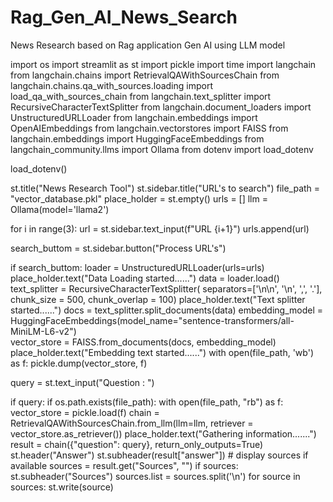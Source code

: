 # Rag_Gen_AI_News_Search
News Research based on Rag application Gen AI using LLM model

import os
import streamlit as st
import pickle
import time
import langchain
from langchain.chains import RetrievalQAWithSourcesChain
from langchain.chains.qa_with_sources.loading import load_qa_with_sources_chain
from langchain.text_splitter import RecursiveCharacterTextSplitter
from langchain.document_loaders import UnstructuredURLLoader
from langchain.embeddings import OpenAIEmbeddings
from langchain.vectorstores import FAISS
from langchain.embeddings import HuggingFaceEmbeddings
from langchain_community.llms import Ollama
from dotenv import load_dotenv


load_dotenv()

st.title("News Research Tool")
st.sidebar.title("URL's to search")
file_path = "vector_database.pkl"
place_holder = st.empty()
urls = []
llm = Ollama(model='llama2')


for i in range(3):
    url = st.sidebar.text_input(f"URL {i+1}")
    urls.append(url) 

search_buttom = st.sidebar.button("Process URL's")    

if search_buttom:
    loader = UnstructuredURLLoader(urls=urls)
    place_holder.text("Data Loading started......")
    data = loader.load()
    text_splitter = RecursiveCharacterTextSplitter(
       separators=['\n\n', '\n', ',', '.'],
       chunk_size = 500,
       chunk_overlap = 100)
    place_holder.text("Text splitter started......")
    docs = text_splitter.split_documents(data)
    embedding_model = HuggingFaceEmbeddings(model_name="sentence-transformers/all-MiniLM-L6-v2")     
    vector_store = FAISS.from_documents(docs, embedding_model)
    place_holder.text("Embedding text started......")
    with open(file_path, 'wb') as f:
      pickle.dump(vector_store, f)

query = st.text_input("Question : ")

if query:
   if os.path.exists(file_path):
      with open(file_path, "rb") as f:
         vector_store = pickle.load(f)
         chain = RetrievalQAWithSourcesChain.from_llm(llm=llm, retriever = vector_store.as_retriever())
         place_holder.text("Gathering information.......")
         result = chain({"question": query}, return_only_outputs=True)
         st.header("Answer")
         st.subheader(result["answer"])
         # display sources if available
         sources = result.get("Sources", "")
         if sources:
            st.subheader("Sources")
            sources.list = sources.split('\n')
            for source in sources:
               st.write(source)
               
